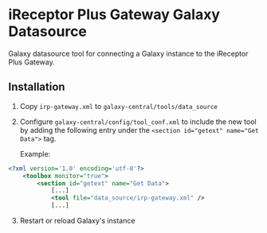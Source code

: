 # iReceptor Plus Gateway Galaxy Datasource

Galaxy datasource tool for connecting a Galaxy instance to the iReceptor Plus Gateway.

## Installation

1. Copy `irp-gateway.xml` to `galaxy-central/tools/data_source`
2. Configure `galaxy-central/config/tool_conf.xml` to include the new tool by adding the following entry under the `<section id="getext" name="Get Data">` tag.

   Example:
```xml
<?xml version='1.0' encoding='utf-8'?>
    <toolbox monitor="true">
        <section id="getext" name="Get Data">
            [...]
            <tool file="data_source/irp-gateway.xml" />
            [...]
```

3. Restart or reload Galaxy's instance

